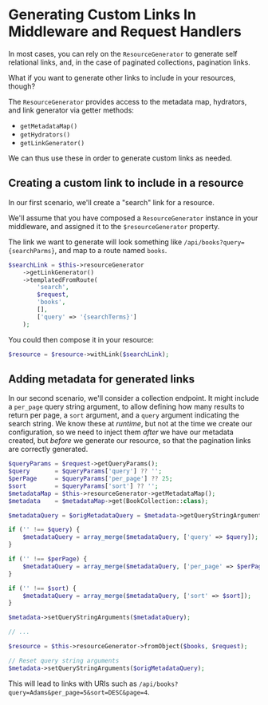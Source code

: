 # Generating Custom Links In Middleware and Request Handlers

In most cases, you can rely on the `ResourceGenerator` to generate self
relational links, and, in the case of paginated collections, pagination links.

What if you want to generate other links to include in your resources, though?

The `ResourceGenerator` provides access to the metadata map, hydrators, and link
generator via getter methods:

- `getMetadataMap()`
- `getHydrators()`
- `getLinkGenerator()`

We can thus use these in order to generate custom links as needed.

## Creating a custom link to include in a resource

In our first scenario, we'll create a "search" link for a resource.

We'll assume that you have composed a `ResourceGenerator` instance in your
middleware, and assigned it to the `$resourceGenerator` property.

The link we want to generate will look something like
`/api/books?query={searchParms}`, and map to a route named `books`.

```php
$searchLink = $this->resourceGenerator
    ->getLinkGenerator()
    ->templatedFromRoute(
        'search',
        $request,
        'books',
        [],
        ['query' => '{searchTerms}']
    );
```

You could then compose it in your resource:

```php
$resource = $resource->withLink($searchLink);
```

## Adding metadata for generated links

In our second scenario, we'll consider a collection endpoint. It might include a
`per_page` query string argument, to allow defining how many results to return
per page, a `sort` argument, and a `query` argument indicating the search
string. We know these at _runtime_, but not at the time we create our
configuration, so we need to inject them _after_ we have our metadata created,
but _before_ we generate our resource, so that the pagination links are
correctly generated.

```php
$queryParams = $request->getQueryParams();
$query       = $queryParams['query'] ?? '';
$perPage     = $queryParams['per_page'] ?? 25;
$sort        = $queryParams['sort'] ?? '';
$metadataMap = $this->resourceGenerator->getMetadataMap();
$metadata    = $metadataMap->get(BookCollection::class);

$metadataQuery = $origMetadataQuery = $metadata->getQueryStringArguments();

if ('' !== $query) {
    $metadataQuery = array_merge($metadataQuery, ['query' => $query]);
}

if ('' !== $perPage) {
    $metadataQuery = array_merge($metadataQuery, ['per_page' => $perPage]);
}

if ('' !== $sort) {
    $metadataQuery = array_merge($metadataQuery, ['sort' => $sort]);
}

$metadata->setQueryStringArguments($metadataQuery);

// ...

$resource = $this->resourceGenerator->fromObject($books, $request);

// Reset query string arguments
$metadata->setQueryStringArguments($origMetadataQuery);
```

This will lead to links with URIs such as
`/api/books?query=Adams&per_page=5&sort=DESC&page=4`.
